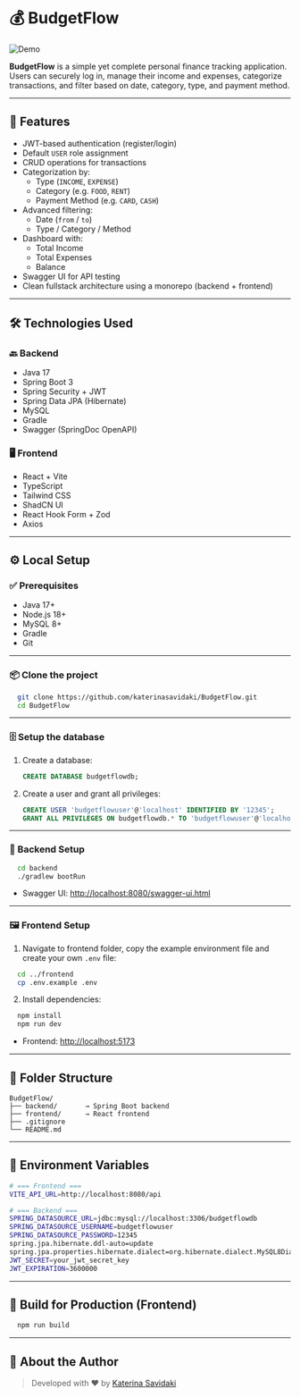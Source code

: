 # 💰 BudgetFlow

![Demo](https://i.imgur.com/bIv1FRa.gif)

**BudgetFlow** is a simple yet complete personal finance tracking application. Users can securely log in, manage their income and expenses, categorize transactions, and filter based on date, category, type, and payment method.

---

## 🚀 Features

- JWT-based authentication (register/login)
- Default `USER` role assignment
- CRUD operations for transactions
- Categorization by:
  - Type (`INCOME`, `EXPENSE`)
  - Category (e.g. `FOOD`, `RENT`)
  - Payment Method (e.g. `CARD`, `CASH`)
- Advanced filtering:
  - Date (`from` / `to`)
  - Type / Category / Method
- Dashboard with:
  - Total Income
  - Total Expenses
  - Balance
- Swagger UI for API testing
- Clean fullstack architecture using a monorepo (backend + frontend)

---

## 🛠️ Technologies Used

### 🔙 Backend
- Java 17
- Spring Boot 3
- Spring Security + JWT
- Spring Data JPA (Hibernate)
- MySQL
- Gradle
- Swagger (SpringDoc OpenAPI)

### 🖥️ Frontend
- React + Vite
- TypeScript
- Tailwind CSS
- ShadCN UI
- React Hook Form + Zod
- Axios

---

## ⚙️ Local Setup

### ✅ Prerequisites

- Java 17+
- Node.js 18+
- MySQL 8+
- Gradle
- Git

---

### 📦 Clone the project

```bash
  git clone https://github.com/katerinasavidaki/BudgetFlow.git
  cd BudgetFlow
```

---

### 🗄️ Setup the database

1. Create a database:
   ```sql
   CREATE DATABASE budgetflowdb;
   ```
   
2. Create a user and grant all privileges:
   ```sql
   CREATE USER 'budgetflowuser'@'localhost' IDENTIFIED BY '12345';
   GRANT ALL PRIVILEGES ON budgetflowdb.* TO 'budgetflowuser'@'localhost';
   ```

---

### 🔧 Backend Setup

```bash
  cd backend
  ./gradlew bootRun
```

- Swagger UI: [http://localhost:8080/swagger-ui.html](http://localhost:8080/swagger-ui.html)

---

### 🖼️ Frontend Setup

1. Navigate to frontend folder, copy the example environment file and create your own `.env` file:
```bash
  cd ../frontend
  cp .env.example .env
```

2. Install dependencies:
```bash
  npm install
  npm run dev
```

- Frontend: [http://localhost:5173](http://localhost:5173)

---

## 📁 Folder Structure

```
BudgetFlow/
├── backend/       → Spring Boot backend
├── frontend/      → React frontend
├── .gitignore
└── README.md
```

---

## 🔐 Environment Variables

```bash
# === Frontend ===
VITE_API_URL=http://localhost:8080/api

# === Backend ===
SPRING_DATASOURCE_URL=jdbc:mysql://localhost:3306/budgetflowdb
SPRING_DATASOURCE_USERNAME=budgetflowuser
SPRING_DATASOURCE_PASSWORD=12345
spring.jpa.hibernate.ddl-auto=update
spring.jpa.properties.hibernate.dialect=org.hibernate.dialect.MySQL8Dialect
JWT_SECRET=your_jwt_secret_key
JWT_EXPIRATION=3600000

```

---

## 🚀 Build for Production (Frontend)

```bash
  npm run build
```

---

## 🙋 About the Author

> Developed with ❤️ by [Katerina Savidaki](https://www.linkedin.com/in/katerina-savidaki/)
